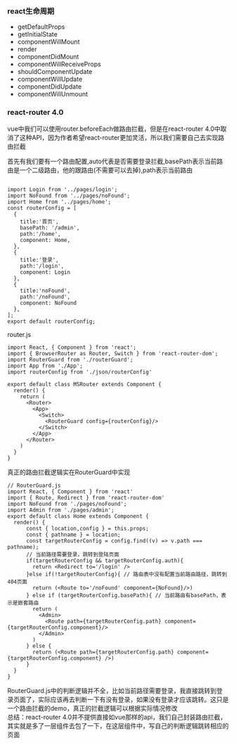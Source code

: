 ### react生命周期
 - getDefaultProps
 - getInitialState
 - componentWillMount
 - render
 - componentDidMount
 - componentWillReceiveProps
 - shouldComponentUpdate
 - componentWillUpdate
 - componentDidUpdate
 - componentWillUnmount


 ### react-router 4.0
vue中我们可以使用router.beforeEach做路由拦截，但是在react-router 4.0中取消了这种API，因为作者希望react-router更加灵活，所以我们需要自己去实现路由拦截

首先有我们要有一个路由配置,auto代表是否需要登录拦截,basePath表示当前路由是一个二级路由，他的跟路由(不需要可以去掉),path表示当前路由
```

import Login from '../pages/login';
import NoFound from '../pages/noFound';
import Home from '../pages/home';
const routerConfig = [
  {
    title:'首页',
    basePath: '/admin',
    path:'/home',
    component: Home,
  },
  {
    title:'登录',
    path:'/login',
    component: Login
  },
  {
    title:'noFound',
    path:'/noFound',
    component: NoFound
  },
];
export default routerConfig;
```

router.js
```
import React, { Component } from 'react';
import { BrowserRouter as Router, Switch } from 'react-router-dom';
import RouterGuard from './routerGuard';
import App from './App';
import routerConfig from './json/routerConfig'

export default class MSRouter extends Component {
  render() {
    return (
      <Router>
        <App>
          <Switch>
            <RouterGuard config={routerConfig}/>
          </Switch>
        </App>
      </Router>
    )
  }
}
```
真正的路由拦截逻辑实在RouterGuard中实现
```
// RouterGuard.js
import React, { Component } from 'react'
import { Route, Redirect } from 'react-router-dom'
import NoFound from './pages/noFound';
import Admin from './pages/admin';
export default class Home extends Component {
  render() {
      const { location,config } = this.props;
      const { pathname } = location;
      const targetRouterConfig = config.find((v) => v.path === pathname);
      // 当前路径需要登录，跳转到登陆页面
      if(targetRouterConfig && targetRouterConfig.auth){
        return <Redirect to='/login' />
      }else if(!targetRouterConfig){ // 路由表中没有配置当前路由路径，跳转到404页面
        return (<Route to='/noFound' component={NoFound}/>)
      } else if (targetRouterConfig.basePath){ // 当前路由有basePath，表示是嵌套路由
        return ( 
          <Admin>
            <Route path={targetRouterConfig.path} component={targetRouterConfig.component}/> 
          </Admin> 
        )
      } else {
        return (<Route path={targetRouterConfig.path} component={targetRouterConfig.component} />)
      }
  }
}
```
RouterGuard.js中的判断逻辑并不全，比如当前路径需要登录，我直接跳转到登录页面了，实际应该再去判断一下有没有登录，如果没有登录才应该跳转。这只是一个路由拦截的demo，真正的拦截逻辑可以根据实际情况修改
<br>
总结：react-router 4.0并不提供直接如vue那样的api，我们自己封装路由拦截，其实就是多了一层组件去包了一下，在这层组件中，写自己的判断逻辑跳转相应的页面


